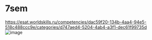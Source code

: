 # 7sem
https://esat.worldskills.ru/competencies/dac59f20-134b-4aa4-94e5-518c488ccc9e/categories/d747aed4-5204-4ab4-a3f1-dec61f99735d
![image](https://user-images.githubusercontent.com/90608445/188390268-d3471872-ec59-4cd6-9dab-0823e3e2a7c6.png)
